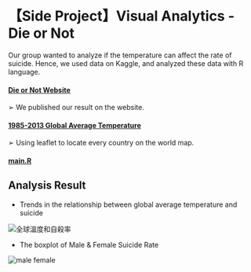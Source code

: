 # 【Side Project】Visual Analytics - Die or Not

Our group wanted to analyze if the temperature can affect the rate of suicide. Hence, we used data on Kaggle, and analyzed these data with R language.
 
#### [Die or Not Website](https://wuihsuan.wixsite.com/dieornot)
➢ We published our result on the website.

#### [1985-2013 Global Average Temperature](https://rpubs.com/blog880203/globalavgtemp)
➢ Using leaflet to locate every country on the world map.

#### [main.R](https://github.com/uranus-wyx/SideProject-DieorNot/blob/main/main.R)

## Analysis Result

- Trends in the relationship between global average temperature and suicide

![全球溫度和自殺率](https://github.com/uranus-wyx/VisualAnalytics-learning/assets/55570963/3da02f96-eff5-4bc3-8134-60e851f9bbad)


- The boxplot of Male & Female Suicide Rate


![male female](https://github.com/uranus-wyx/VisualAnalytics-learning/assets/55570963/09d191f6-682b-4cea-bc67-b5963cd9fe74)





